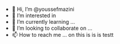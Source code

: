 - 👋 Hi, I’m @youssefmazini
- 👀 I’m interested in 
- 🌱 I’m currently learning ...
- 💞️ I’m looking to collaborate on ...
- 📫 How to reach me ...
on this is is is testt
